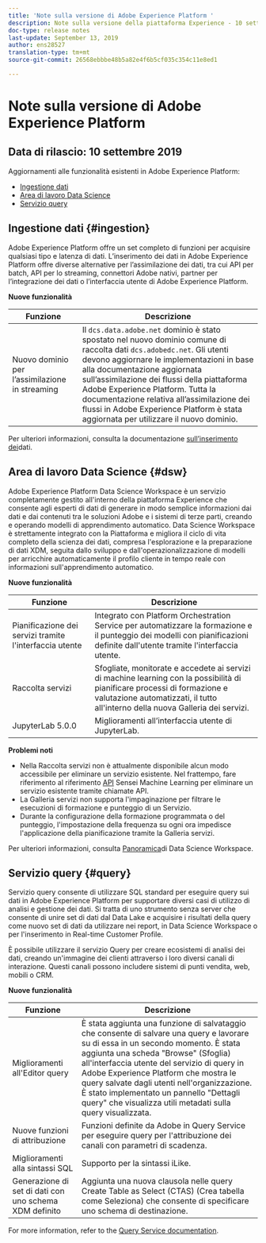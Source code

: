 ```yaml
---
title: 'Note sulla versione di Adobe Experience Platform '
description: Note sulla versione della piattaforma Experience - 10 settembre 2019
doc-type: release notes
last-update: September 13, 2019
author: ens28527
translation-type: tm+mt
source-git-commit: 26568ebbbe48b5a82e4f6b5cf035c354c11e8ed1

---
```



# Note sulla versione di Adobe Experience Platform

## Data di rilascio: 10 settembre 2019

Aggiornamenti alle funzionalità esistenti in Adobe Experience Platform:

* [Ingestione dati](#ingestion)
* [Area di lavoro Data Science](#dsw)
* [Servizio query](#query)

## Ingestione dati {#ingestion}

Adobe Experience Platform offre un set completo di funzioni per acquisire qualsiasi tipo e latenza di dati. L’inserimento dei dati in Adobe Experience Platform offre diverse alternative per l’assimilazione dei dati, tra cui API per batch, API per lo streaming, connettori Adobe nativi, partner per l’integrazione dei dati o l’interfaccia utente di Adobe Experience Platform.

**Nuove funzionalità**

| Funzione | Descrizione |
| ----------- | ---------- |
| Nuovo dominio per l’assimilazione in streaming | Il `dcs.data.adobe.net` dominio è stato spostato nel nuovo dominio comune di raccolta dati `dcs.adobedc.net`. Gli utenti devono aggiornare le implementazioni in base alla documentazione aggiornata sull’assimilazione dei flussi della piattaforma Adobe Experience Platform. Tutta la documentazione relativa all’assimilazione dei flussi in Adobe Experience Platform è stata aggiornata per utilizzare il nuovo dominio. |

Per ulteriori informazioni, consulta la documentazione [sull’inserimento dei](../../ingestion/home.md)dati.

## Area di lavoro Data Science {#dsw}

Adobe Experience Platform Data Science Workspace è un servizio completamente gestito all&#39;interno della piattaforma Experience che consente agli esperti di dati di generare in modo semplice informazioni dai dati e dai contenuti tra le soluzioni Adobe e i sistemi di terze parti, creando e operando modelli di apprendimento automatico. Data Science Workspace è strettamente integrato con la Piattaforma e migliora il ciclo di vita completo della scienza dei dati, compresa l&#39;esplorazione e la preparazione di dati XDM, seguita dallo sviluppo e dall&#39;operazionalizzazione di modelli per arricchire automaticamente il profilo cliente in tempo reale con informazioni sull&#39;apprendimento automatico.

**Nuove funzionalità**

| Funzione | Descrizione |
| -----------| ---------- |
| Pianificazione dei servizi tramite l&#39;interfaccia utente | Integrato con Platform Orchestration Service per automatizzare la formazione e il punteggio dei modelli con pianificazioni definite dall&#39;utente tramite l&#39;interfaccia utente. |
| Raccolta servizi | Sfogliate, monitorate e accedete ai servizi di machine learning con la possibilità di pianificare processi di formazione e valutazione automatizzati, il tutto all&#39;interno della nuova Galleria dei servizi. |
| JupyterLab 5.0.0 | Miglioramenti all’interfaccia utente di JupyterLab. |

**Problemi noti**

* Nella Raccolta servizi non è attualmente disponibile alcun modo accessibile per eliminare un servizio esistente. Nel frattempo, fare riferimento al riferimento [API](https://www.adobe.io/apis/experienceplatform/home/api-reference.html#!acpdr/swagger-specs/sensei-ml-api.yaml) Sensei Machine Learning per eliminare un servizio esistente tramite chiamate API.
* La Galleria servizi non supporta l&#39;impaginazione per filtrare le esecuzioni di formazione e punteggio di un Servizio.
* Durante la configurazione della formazione programmata o del punteggio, l&#39;impostazione della frequenza su ogni ora impedisce l&#39;applicazione della pianificazione tramite la Galleria servizi.

Per ulteriori informazioni, consulta [Panoramica](../../data-science-workspace/home.md)di Data Science Workspace.

## Servizio query {#query}

Servizio query consente di utilizzare SQL standard per eseguire query sui dati in Adobe Experience Platform per supportare diversi casi di utilizzo di analisi e gestione dei dati. Si tratta di uno strumento senza server che consente di unire set di dati dal Data Lake e acquisire i risultati della query come nuovo set di dati da utilizzare nei report, in Data Science Workspace o per l&#39;inserimento in Real-time Customer Profile.

È possibile utilizzare il servizio Query per creare ecosistemi di analisi dei dati, creando un&#39;immagine dei clienti attraverso i loro diversi canali di interazione. Questi canali possono includere sistemi di punti vendita, web, mobili o CRM.

**Nuove funzionalità**

| Funzione | Descrizione |
| -----------| ---------- |
| Miglioramenti all&#39;Editor query | È stata aggiunta una funzione di salvataggio che consente di salvare una query e lavorare su di essa in un secondo momento. È stata aggiunta una scheda &quot;Browse&quot; (Sfoglia) all&#39;interfaccia utente del servizio di query in Adobe Experience Platform che mostra le query salvate dagli utenti nell&#39;organizzazione. È stato implementato un pannello &quot;Dettagli query&quot; che visualizza utili metadati sulla query visualizzata. |
| Nuove funzioni di attribuzione | Funzioni definite da Adobe in Query Service per eseguire query per l&#39;attribuzione dei canali con parametri di scadenza. |
| Miglioramenti alla sintassi SQL | Supporto per la sintassi iLike. |
| Generazione di set di dati con uno schema XDM definito | Aggiunta una nuova clausola nelle query Create Table as Select (CTAS) (Crea tabella come Seleziona) che consente di specificare uno schema di destinazione. |

For more information, refer to the [Query Service documentation](../../query-service/home.md).